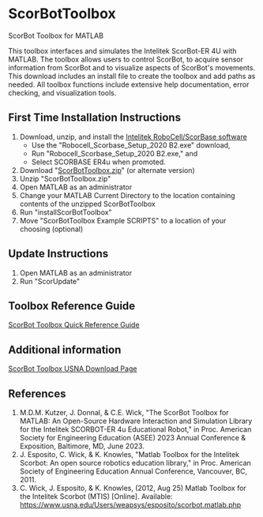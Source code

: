 # ScorBotToolbox
ScorBot Toolbox for MATLAB

This toolbox interfaces and simulates the Intelitek ScorBot-ER 4U with MATLAB. The toolbox allows users to control ScorBot, to acquire sensor information from ScorBot and to visualize aspects of ScorBot's movements. This download includes an install file to create the toolbox and add paths as needed. All toolbox functions include extensive help documentation, error checking, and visualization tools. 

## First Time Installation Instructions
1. Download, unzip, and install the [Intelitek RoboCell/ScorBase software](https://downloads.intelitek.com/Software/Robotics/ER-4u/)
   - Use the "Robocell_Scorbase_Setup_2020 B2.exe" download,
   - Run "Robocell_Scorbase_Setup_2020 B2.exe," and
   - Select SCORBASE ER4u when promoted.
2. Download "[ScorBotToolbox.zip](https://github.com/kutzer/ScorBotToolbox/archive/refs/heads/master.zip)" (or alternate version)
3. Unzip "ScorBotToolbox.zip"
4. Open MATLAB as an administrator
5. Change your MATLAB Current Directory to the location containing contents of the unzipped ScorBotToolbox
6. Run "installScorBotToolbox"
7. Move "ScorBotToolbox Example SCRIPTS" to a location of your choosing (optional)

## Update Instructions
1. Open MATLAB as an administrator
2. Run "ScorUpdate"

## Toolbox Reference Guide
[ScorBot Toolbox Quick Reference Guide](https://www.usna.edu/Users/weaprcon/kutzer/_files/documents/ScorBot%20Toolbox%20Quick%20Reference%20Guide.pdf) 

## Additional information
[ScorBot Toolbox USNA Download Page](https://www.usna.edu/Users/weaprcon/kutzer/_Code-Development/ScorBot_Toolbox.php)

## References
1. M.D.M. Kutzer, J. Donnal, & C.E. Wick, "The ScorBot Toolbox for MATLAB: An Open-Source Hardware Interaction and Simulation Library for the Intelitek SCORBOT-ER 4u Educational Robot," in Proc. American Society for Engineering Education (ASEE) 2023 Annual Conference & Exposition, Baltimore, MD, June 2023.
2. J. Esposito, C. Wick, & K. Knowles, "Matlab Toolbox for the Intelitek Scorbot: An open source robotics education library," in Proc. American Society of Engineering Education Annual Conference, Vancouver, BC, 2011.
3. C. Wick, J. Esposito, & K. Knowles, (2012, Aug 25) Matlab Toolbox for the Intelitek Scorbot (MTIS) [Online]. Available: https://www.usna.edu/Users/weapsys/esposito/scorbot.matlab.php
